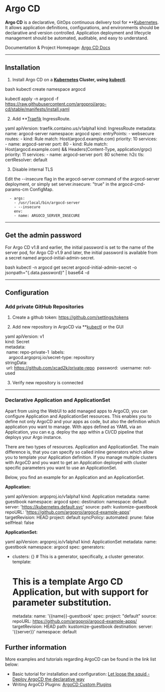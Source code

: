 # Argo CD
**Argo CD** is a declarative, GitOps continuous delivery tool for **[Kubernetes](kubernetes/kubernetes.md). It allows application definitions, configurations, and environments should be declarative and version controlled. Application deployment and lifecycle management should be automated, auditable, and easy to understand.

Documentation & Project Homepage: [Argo CD Docs](https://argo-cd.readthedocs.io/en/stable/)

---
## Installation

1. Install Argo CD on a **[Kubernetes](kubernetes/kubernetes.md) Cluster, using [kubectl](kubernetes/kubectl)**.

bash
kubectl create namespace argocd

kubectl apply -n argocd -f https://raw.githubusercontent.com/argoproj/argo-cd/stable/manifests/install.yaml


2. Add **[Traefik](traefik/traefik.md) IngressRoute. 

yaml
apiVersion: traefik.containo.us/v1alpha1
kind: IngressRoute
metadata:
  name: argocd-server
  namespace: argocd
spec:
  entryPoints:
    - websecure
  routes:
    - kind: Rule
      match: Host(argocd.example.com)
      priority: 10
      services:
        - name: argocd-server
          port: 80
    - kind: Rule
      match: Host(argocd.example.com) && Headers(Content-Type, application/grpc)
      priority: 11
      services:
        - name: argocd-server
          port: 80
          scheme: h2c
  tls:
    certResolver: default


3. Disable internal TLS

Edit the --insecure flag in the argocd-server command of the argocd-server deployment, or simply set server.insecure: "true" in the argocd-cmd-params-cm ConfigMap.

      - args:
        - /usr/local/bin/argocd-server
        - --insecure
        env:
        - name: ARGOCD_SERVER_INSECURE

---

## Get the admin password

For Argo CD v1.8 and earlier, the initial password is set to the name of the server pod, for Argo CD v1.9 and later, the initial password is available from a secret named argocd-initial-admin-secret.

bash
kubectl -n argocd get secret argocd-initial-admin-secret -o jsonpath="{.data.password}" | base64 -d


---
## Configuration

### Add private GitHub Repositories

1. Create a github token: https://github.com/settings/tokens

2. Add new repository in ArgoCD via **[kubectl](kubernetes/kubectl) or the GUI

yaml
apiVersion: v1  
kind: Secret  
metadata:  
  name: repo-private-1
  labels:  
    argocd.argoproj.io/secret-type: repository  
stringData:  
  url: https://github.com/xcad2k/private-repo 
  password: <github-token> 
  username: not-used


3. Verify new repository is connected

---

### Declarative Application and ApplicationSet

Apart from using the WebUI to add managed apps to ArgoCD, you can configure Application
and ApplicationSet resources. This enables you to define not only ArgoCD and your apps
as code, but also the definition which application you want to manage.
With apps defined as YAML via an Application, you can e.g. deploy the app within a CI/CD
pipeline that deploys your Argo instance.

There are two types of resources. Application and ApplicationSet. The main difference is,
that you can specify so called inline generators which allow you to template your Application
definition. If you manage multiple clusters with ArgoCD and you want to get an Application
deployed with cluster specific parameters you want to use an ApplicationSet.

Below, you find an example for an Application and an ApplicationSet.

**Application:**

yaml
apiVersion: argoproj.io/v1alpha1
kind: Application
metadata:
  name: guestbook
  namespace: argocd
spec:
  destination:
    namespace: default
    server: 'https://kubernetes.default.svc'
  source:
    path: kustomize-guestbook
    repoURL: 'https://github.com/argoproj/argocd-example-apps'
    targetRevision: HEAD
  project: default
  syncPolicy:
    automated:
      prune: false
      selfHeal: false


**ApplicationSet:**

yaml
apiVersion: argoproj.io/v1alpha1
kind: ApplicationSet
metadata:
  name: guestbook
  namespace: argocd
spec:
  generators:
  - clusters: {} # This is a generator, specifically, a cluster generator.
  template: 
    # This is a template Argo CD Application, but with support for parameter substitution.
    metadata:
      name: '{{name}}-guestbook'
    spec:
      project: "default"
      source:
        repoURL: https://github.com/argoproj/argocd-example-apps/
        targetRevision: HEAD
        path: kustomize-guestbook
      destination:
        server: '{{server}}'
        namespace: default


## Further information

More examples and tutorials regarding ArgoCD can be found in the link list below:

- Basic tutorial for installation and configuration: [Let loose the squid - Deploy ArgoCD the declarative way](https://thedatabaseme.de/2022/06/05/let-loose-the-squid-deploy-argocd-the-declarative-way/)
- Writing ArgoCD Plugins: [ArgoCD Custom Plugins](https://dev.to/tylerauerbeck/argocd-custom-plugins-creating-a-custom-plugin-to-process-openshift-templates-4p5m)